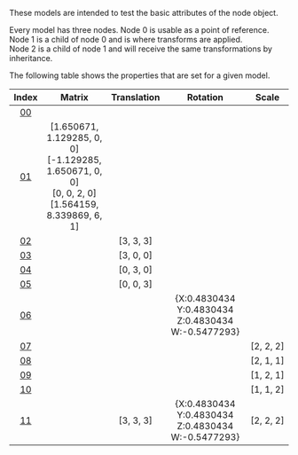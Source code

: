 These models are intended to test the basic attributes of the node object.  

Every model has three nodes. Node 0 is usable as a point of reference. Node 1 is a child of node 0 and is where transforms are applied.  
Node 2 is a child of node 1 and will receive the same transformations by inheritance.  

The following table shows the properties that are set for a given model.  


Index | Matrix | Translation | Rotation | Scale
:---: | :---: | :---: | :---: | :---:
[00](./Node_TransformParent_00.gltf) |   |   |   |  
[01](./Node_TransformParent_01.gltf) | [1.650671, 1.129285, 0, 0]<br>[-1.129285, 1.650671, 0, 0]<br>[0, 0, 2, 0]<br>[1.564159, 8.339869, 6, 1]<br> |   |   |  
[02](./Node_TransformParent_02.gltf) |   | [3,&nbsp;3,&nbsp;3] |   |  
[03](./Node_TransformParent_03.gltf) |   | [3,&nbsp;0,&nbsp;0] |   |  
[04](./Node_TransformParent_04.gltf) |   | [0,&nbsp;3,&nbsp;0] |   |  
[05](./Node_TransformParent_05.gltf) |   | [0,&nbsp;0,&nbsp;3] |   |  
[06](./Node_TransformParent_06.gltf) |   |   | {X:0.4830434 Y:0.4830434 Z:0.4830434 W:-0.5477293} |  
[07](./Node_TransformParent_07.gltf) |   |   |   | [2,&nbsp;2,&nbsp;2]
[08](./Node_TransformParent_08.gltf) |   |   |   | [2,&nbsp;1,&nbsp;1]
[09](./Node_TransformParent_09.gltf) |   |   |   | [1,&nbsp;2,&nbsp;1]
[10](./Node_TransformParent_10.gltf) |   |   |   | [1,&nbsp;1,&nbsp;2]
[11](./Node_TransformParent_11.gltf) |   | [3,&nbsp;3,&nbsp;3] | {X:0.4830434 Y:0.4830434 Z:0.4830434 W:-0.5477293} | [2,&nbsp;2,&nbsp;2]
 

